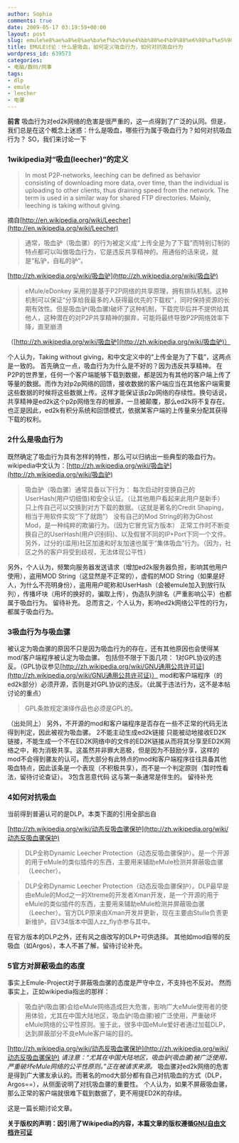 ```yaml
---
author: Sophia
comments: true
date: 2009-05-17 03:19:59+00:00
layout: post
slug: emule%e8%ae%a8%e8%ae%ba%ef%bc%9a%e4%bb%80%e4%b9%88%e6%98%af%e5%90%b8%e8%a1%80%ef%bc%8c%e5%a6%82%e4%bd%95%e5%ae%9a%e4%b9%89%e5%90%b8%e8%a1%80%e8%a1%8c%e4%b8%ba%ef%bc%8c%e5%a6%82%e4%bd%95%e5%af%b9
title: EMULE讨论：什么是吸血，如何定义吸血行为，如何对抗吸血行为
wordpress_id: 639573
categories:
- 电脑/数码/网事
tags:
- dlp
- emule
- leecher
- 电骡
---
```


**前言**
吸血行为对ed2k网络的危害是很严重的，这一点得到了广泛的认同。但是，我们总是在这个概念上迷惑：什么是吸血，哪些行为属于吸血行为？如何对抗吸血行为？
SO，我们来讨论一下


### 1wikipedia对“吸血(leecher)”的定义




> In most P2P-networks, leeching can be defined as behavior consisting of downloading more data, over time, than the individual is uploading to other clients, thus draining speed from the network. The term is used in a similar way for shared FTP directories. Mainly, leeching is taking without giving.


摘自[http://en.wikipedia.org/wiki/Leecher](http://en.wikipedia.org/wiki/Leecher)


> 通常，吸血驴（吸血骡）的行为被定义成“上传全是为了下载”而特别订制的特点都可以叫做吸血行为，它是违反共享精神的。用通俗的话来说，就是“私驴，自私的驴”。


[http://zh.wikipedia.org/wiki/吸血驴](http://zh.wikipedia.org/wiki/吸血驴)


> eMule/eDonkey 采用的是基于P2P网络的共享原理，拥有排队机制。这种机制可以保证“分享给我最多的人获得最优先的下载权”，同时保持资源的长期有效性。但是吸血驴(吸血骡)破坏了这种机制，下载完毕后并不提供给其他人，这种潜在的对P2P共享精神的摒弃，可能将最终导致P2P网络效率下降，直至崩溃


（[http://zh.wikipedia.org/wiki/吸血驴](http://zh.wikipedia.org/wiki/吸血驴)）

个人认为，Taking without giving，和中文定义中的“上传全是为了下载”，这两点是一致的。
首先确立一点，吸血行为为什么是不好的？因为违反共享精神。
在P2P的世界里，任何一个客户端能够下载到数据，都是因为有其他的客户端上传了等量的数据。而作为对p2p网络的回馈，接收数据的客户端应当在其他客户端需要这些数据的时候将这些数据上传。这样才能保证该p2p网络的存续性。换句话说，共享精神是ed2k这个p2p网络生存的根源，一旦被颠覆，那么ed2k将不复存在。
也正是因此，ed2k有积分系统和回馈模式，依据某客户端的上传量来分配其获得下载的权利。


### 2什么是吸血行为


既然确定了吸血行为具有怎样的特性，那么可以归纳出一些典型的吸血行为。
wikipedia中文认为：[http://zh.wikipedia.org/wiki/吸血驴](http://zh.wikipedia.org/wiki/吸血驴)


> 吸血驴（吸血骡）通常具备以下行为：
每次启动时变换自己的UserHash(用户切细值)和安全认证。（让其他用户看起来此用户是新手）
只上传自己可以交换到对方下载的数据。（这就是著名的Credit Shaping，相当于用软件实现“下了就跑”）
没有自己的Mod String的称为Ghost Mod，是一种纯粹的欺骗行为。（因为它冒充官方版本）
正常工作时不断变换自己的UserHash(用户识别码)、以及假冒不同的IP+Port下同一个文件。
另外，过分的(滥用)社区加速和好友加速也属于“集体吸血”行为。（因为，社区之外的客户将受到歧视，无法体现公平性）


另外，个人认为，频繁向服务器发送请求（增加ed2k服务器负担，影响其他用户使用），盗用MOD String（这显然是不正常的），虚假的MOD String（如果是好人，为什么不亮明身份），盗用用户昵称和UserHash（会被emule加入到放行队列），传播坏块（用坏的换好的，骗取上传），伪造队列排名（严重影响公平）也都属于吸血行为。
留待补充。
总而言之，个人认为，影响ed2k网络公平性的行为，都属于吸血行为。


### 3吸血行为与吸血骡


被认定为吸血骡的原因不只是因为吸血行为的存在，还有其他原因也会使得某mod/客户端程序被认定为吸血骡。
包括但不限于下面几项：
1对GPL协议的违反。（GPL协议参见[http://zh.wikipedia.org/wiki/GNU通用公共许可证](http://zh.wikipedia.org/wiki/GNU通用公共许可证)）
mod和客户端程序（的ed2k部分）必须开源，否则是对GPL协议的违反。（此属于违法行为，这不是本帖讨论的重点）


> GPL条款规定演绎作品也必须是GPL的。


（出处同上）
另外，不开源的mod和客户端程序是否存在一些不正常的代码无法得到判定，因此被视为吸血骡。
2不能主动生成ed2k链接
只能被动地接收ED2K链接，不能生成一个不在ED2K网络中的文件的ED2K链接从而将其分享至ED2K网络之中，称为消极共享。这虽然并非罪大恶极，但是因为不鼓励分享，这样的mod不会得到骡友的认可。而大部分有此特点的mod和客户端程序往往具备其他吸血特点，因此该条是一个表现（不积极共享），而不是一个判定原则（暂时性看法，留待讨论查证）。
3包含恶意代码
这与第一条通常是伴生的。
留待补充


### 4如何对抗吸血


当前得到普遍认可的是DLP。本类下面的引用全部出自

[http://zh.wikipedia.org/wiki/动态反吸血骡保护](http://zh.wikipedia.org/wiki/动态反吸血骡保护)


> DLP全称Dynamic Leecher Protection（动态反吸血骡保护）。是一个开源的用于eMule的类似插件的东西，主要用来辅助eMule检测并屏蔽吸血骡（Leecher）。




> DLP全称Dynamic Leecher Protection（动态反吸血骡保护）。DLP最早是由eMule的Mod之一的Xtreme的开发者Xman开发，是一个开源的用于eMule的类似插件的东西，主要用来辅助eMule检测并屏蔽吸血骡（Leecher）。官方DLP原来由Xman开发并更新，现在主要由Stulle负责更新维护，自V34版本中国人zz_fly亦参与其中。


在官方版本的DLP之外，还有风之痕改写的DLP+可供选择。
其他如mod自带的反吸血（如Argos），本人不甚了解，留待讨论补充。


### 5官方对屏蔽吸血的态度


事实上Emule-Project对于屏蔽吸血骡的态度是严守中立，不支持也不反对。
然而事实上，正如wikipedia指出的那样：


> 吸血驴(吸血骡)会给eMule网络造成巨大危害，影响广大eMule使用者的使用体验，尤其在中国大陆地区，吸血驴(吸血骡)被广泛使用，严重破坏eMule网络的公平性原则。鉴于此，很多中国eMule爱好者通过加载DLP，达到屏蔽部分不良eMule客户端的目的。


[http://zh.wikipedia.org/wiki/动态反吸血骡保护](http://zh.wikipedia.org/wiki/动态反吸血骡保护)
_请注意：“尤其在中国大陆地区，吸血驴(吸血骡)被广泛使用，严重破坏eMule网络的公平性原则。”正在被请求来源。_
吸血骡对ed2k网络的危害是得到广大骡友承认的。而著名的mod大部分都有自己对抗吸血的方式（DLP，Argos==），从侧面说明了对抗吸血骡的重要性。
个人认为，如果不屏蔽吸血骡，那么正常的客户端就很难下载到数据了，更不用提ED2K的存续。

这是一篇长期讨论文章。

**关于版权的声明：因引用了Wikipedia的内容，本篇文章的版权遵循[GNU自由文档许可证](http://zh.wikipedia.org/wiki/Wikipedia:GNU自由文档许可证文本)**
